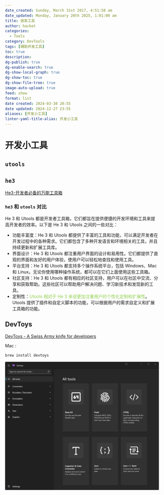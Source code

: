 ```yaml
---
date_created: Sunday, March 31st 2017, 4:51:58 am
date_updated: Monday, January 20th 2025, 1:01:00 am
title: 效率工具
author: hacket
categories:
  - Tools
category: DevTools
tags: [辅助开发工具]
toc: true
description: 
dg-publish: true
dg-enable-search: true
dg-show-local-graph: true
dg-show-toc: true
dg-show-file-tree: true
image-auto-upload: true
feed: show
format: list
date created: 2024-03-30 20:55
date updated: 2024-12-27 23:55
aliases: [开发小工具]
linter-yaml-title-alias: 开发小工具
---
```


# 开发小工具

## `utools`

## `he3`

[He3-开发者必备的万能工具箱](https://he3.app/zh/)

### `he3` 和 `utools` 对比

He 3 和 Utools 都是开发者工具箱，它们都旨在提供便捷的开发环境和工具来提高开发者的效率。以下是 He 3 和 Utools 之间的一些对比：

- 功能丰富度：He 3 和 Utools 都提供了丰富的工具和功能，可以满足开发者在开发过程中的各种需求。它们都包含了多种开发语言和环境相关的工具，并且持续更新和扩展工具库。
- 界面设计：He 3 和 Utools 都注重用户界面的设计和易用性。它们都提供了直观的界面和友好的用户体验，使用户可以轻松地查找和使用工具。
- 平台支持：He 3 和 Utools 都支持多个操作系统平台，包括 Windows、Mac 和 Linux。无论你使用哪种操作系统，都可以在它们上面使用这些工具箱。
- 社区支持：He 3 和 Utools 都有相应的社区支持，用户可以在社区中交流、分享和获取帮助。这些社区可以帮助用户解决问题、学习新技术和发现新的工具。
- 定制性：<font color="#92d050">Utools 相对于 He 3 来说更加注重用户的个性化定制和扩展性</font>。Utools 提供了插件和自定义脚本的功能，可以根据用户的需求自定义和扩展工具箱的功能。

## DevToys

[DevToys - A Swiss Army knife for developers](https://devtoys.app/)

Mac :

```shell
brew install devtoys
```

![image.png|500|500](https://raw.githubusercontent.com/hacket/ObsidianOSS/master/obsidian/20240325100505.png)
